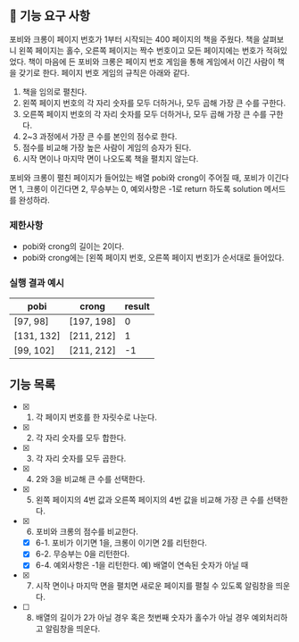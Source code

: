 ## 🚀 기능 요구 사항

포비와 크롱이 페이지 번호가 1부터 시작되는 400 페이지의 책을 주웠다. 책을 살펴보니 왼쪽 페이지는 홀수, 오른쪽 페이지는 짝수 번호이고 모든 페이지에는 번호가 적혀있었다. 책이 마음에 든 포비와 크롱은 페이지 번호 게임을 통해 게임에서 이긴 사람이 책을 갖기로 한다. 페이지 번호 게임의 규칙은 아래와 같다.

1. 책을 임의로 펼친다.
2. 왼쪽 페이지 번호의 각 자리 숫자를 모두 더하거나, 모두 곱해 가장 큰 수를 구한다.
3. 오른쪽 페이지 번호의 각 자리 숫자를 모두 더하거나, 모두 곱해 가장 큰 수를 구한다.
4. 2~3 과정에서 가장 큰 수를 본인의 점수로 한다.
5. 점수를 비교해 가장 높은 사람이 게임의 승자가 된다.
6. 시작 면이나 마지막 면이 나오도록 책을 펼치지 않는다.

포비와 크롱이 펼친 페이지가 들어있는 배열 pobi와 crong이 주어질 때, 포비가 이긴다면 1, 크롱이 이긴다면 2, 무승부는 0, 예외사항은 -1로 return 하도록 solution 메서드를 완성하라.

### 제한사항

- pobi와 crong의 길이는 2이다.
- pobi와 crong에는 [왼쪽 페이지 번호, 오른쪽 페이지 번호]가 순서대로 들어있다.

### 실행 결과 예시

| pobi       | crong      | result |
| ---------- | ---------- | ------ |
| [97, 98]   | [197, 198] | 0      |
| [131, 132] | [211, 212] | 1      |
| [99, 102]  | [211, 212] | -1     |

## 기능 목록

- [x] 1. 각 페이지 번호를 한 자릿수로 나눈다.
- [x] 2. 각 자리 숫자를 모두 합한다.
- [x] 3. 각 자리 숫자를 모두 곱한다.
- [x] 4. 2와 3을 비교해 큰 수를 선택한다.
- [x] 5. 왼쪽 페이지의 4번 값과 오른쪽 페이지의 4번 값을 비교해 가장 큰 수를 선택한다.
- [x] 6. 포비와 크롱의 점수를 비교한다.
  - [x] 6-1. 포비가 이기면 1을, 크롱이 이기면 2를 리턴한다.
  - [x] 6-2. 무승부는 0을 리턴한다.
  - [x] 6-4. 예외사항은 -1을 리턴한다. 예) 배열이 연속된 숫자가 아닐 때
- [x] 7. 시작 면이나 마지막 면을 펼치면 새로운 페이지를 펼칠 수 있도록 알림창을 띄운다.
- [ ] 8. 배열의 길이가 2가 아닐 경우 혹은 첫번째 숫자가 홀수가 아닐 경우 예외처리하고 알림창을 띄운다.
